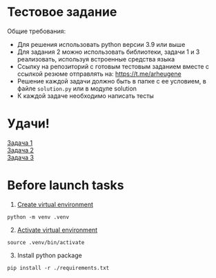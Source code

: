 # Тестовое задание  
Общие требования:
- Для решения использовать python версии 3.9 или выше
- Для задания 2 можно использовать библиотеки, задачи 1 и 3 реализовать, используя встроенные средства языка
- Ссылку на репозиторий с готовым тестовым заданием вместе с ссылкой резюме отправлять на: https://t.me/arheugene
- Решение каждой задачи должно быть в папке с ее условием, в файле `solution.py` или в модуле solution 
- К каждой задаче необходимо написать тесты  
# Удачи!

[Задача 1](task1/task1.md)   
[Задача 2](task2/task2.md)  
[Задача 3](task3/task3.md)

# Before launch tasks

1. [Create virtual environment](https://docs.python.org/3/library/venv.html#creating-virtual-environments)
```
python -m venv .venv
```

2. [Activate virtual environment](https://docs.python.org/3/library/venv.html#how-venvs-work)
  ```
  source .venv/bin/activate
```

3. Install python package
```
pip install -r ./requirements.txt
```
